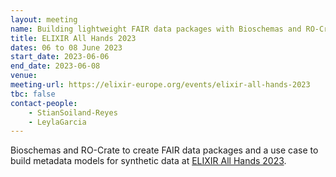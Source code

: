 ```yaml
---
layout: meeting
name: Building lightweight FAIR data packages with Bioschemas and RO-Crate at ELIXIR All Hands 2023
title: ELIXIR All Hands 2023
dates: 06 to 08 June 2023
start_date: 2023-06-06
end_date: 2023-06-08
venue: 
meeting-url: https://elixir-europe.org/events/elixir-all-hands-2023
tbc: false
contact-people:
    - StianSoiland-Reyes
    - LeylaGarcia
---
```


Bioschemas and RO-Crate to create FAIR data packages and a use case to build metadata models for synthetic data at [ELIXIR All Hands 2023](https://elixir-europe.org/events/elixir-all-hands-2023).

